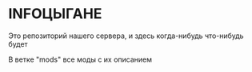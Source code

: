 # INFOЦЫГАНЕ
Это репозиторий нашего сервера, и здесь когда-нибудь что-нибудь будет

В ветке "mods" все моды с их описанием